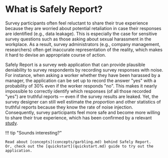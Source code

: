 # What is Safely Report?

Survey participants often feel reluctant to share their true experience because they are worried about
potential retaliation in case their responses are identified (e.g., data leakage). This is especially
the case for sensitive survey questions such as those asking about sexual harassment in the workplace.
As a result, survey administrators (e.g., company management, researchers) often get inaccurate
representation of the reality, which makes it hard to devise an appropriate course of action.

Safely Report is a survey web application that can provide plausible deniability to survey respondents
by recording survey responses with noise. For instance, when asking a worker whether they have been harassed
by a manager, the application can be set up to record the answer "yes" with a probability of 30% even if
the worker responds "no". This makes it nearly impossible to correctly identify which responses (of all those
recorded "yes") are truthful reports &mdash; even if the survey results are leaked. Yet, the survey designer
can still well estimate the *proportion* and other statistics of truthful reports because they know the rate
of noise injection. Consequently, survey participants feel more safe and become more willing to share their
true experience, which has been confirmed by a relevant [study](https://www.nber.org/papers/w31011).

!!! tip "Sounds interesting?"

    Read about [concepts](concepts/garbling.md) behind Safely Report.
    Or, check out the [quickstart](quickstart.md) guide to try out the application.

